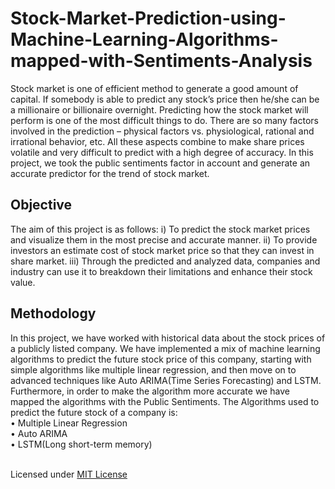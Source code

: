 # Stock-Market-Prediction-using-Machine-Learning-Algorithms-mapped-with-Sentiments-Analysis


Stock market is one of efficient method to generate a good amount of capital. If somebody is able to predict any stock’s price then he/she can be a millionaire or billionaire overnight. 
Predicting how the stock market will perform is one of the most difficult things to do. There are so many factors involved in the prediction – physical factors vs. physiological, rational and irrational behavior, etc. All these aspects combine to make share prices volatile and very difficult to predict with a high degree of accuracy. In this project, we took the public sentiments factor in account and generate an accurate predictor for the trend of stock market. 

## Objective
The aim of this project is as follows:
i)	To predict the stock market prices and visualize them in the most precise and accurate manner.
ii)	To provide investors an estimate cost of stock market price so that they can invest in share market.
iii)	Through the predicted and analyzed data, companies and industry can use it to breakdown their limitations and enhance their stock value.

## Methodology
In this project, we have worked with historical data about the stock prices of a publicly listed company. We have implemented a mix of machine learning algorithms to predict the future stock price of this company, starting with simple algorithms like multiple linear regression, and then move on to advanced techniques like Auto ARIMA(Time Series Forecasting) and LSTM. Furthermore, in order to make the algorithm more accurate we have mapped the algorithms with the Public Sentiments.
The Algorithms used to predict the future stock of a company is: </br>
• Multiple Linear Regression </br>
• Auto ARIMA </br>
• LSTM(Long short-term memory)




</BR> Licensed under [MIT License](LICENSE)

